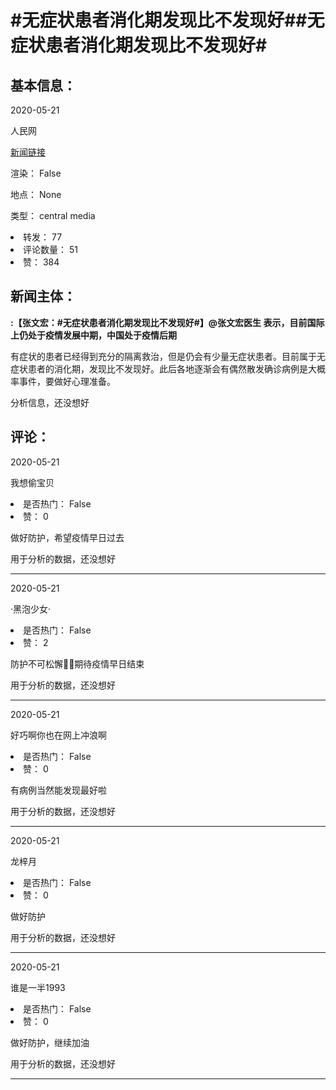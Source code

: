 <html>
 <body>
  <h1 id="title">
   #无症状患者消化期发现比不发现好##无症状患者消化期发现比不发现好#
  </h1>
  <div id="basic_info">
   <h2 id="default h2">
    基本信息：
   </h2>
   <p id="time">
    2020-05-21
   </p>
   <p id="author">
    人民网
   </p>
   <p id="src">
    <a href="https://weibo.cn/comment/J2V1KoPsC">
     新闻链接
    </a>
   </p>
   <p id="is_rendered">
    渲染： False
   </p>
   <p id="location">
    地点： None
   </p>
   <p id="news_type">
    类型： central media
   </p>
  </div>
  <div id="attrs">
   <li id_no="repost">
    转发： 77
   </li>
   <li id_no="comment_number">
    评论数量： 51
   </li>
   <li id_no="attitude">
    赞： 384
   </li>
  </div>
  <div id="article">
   <h2 id="default h2">
    新闻主体：
   </h2>
   <p id="lead">
    <strong>
     :【张文宏：#无症状患者消化期发现比不发现好#】@张文宏医生 表示，目前国际上仍处于疫情发展中期，中国处于疫情后期
    </strong>
   </p>
   <div id="main_text">
    <p id="paragraph_1">
     有症状的患者已经得到充分的隔离救治，但是仍会有少量无症状患者。目前属于无症状患者的消化期，发现比不发现好。此后各地逐渐会有偶然散发确诊病例是大概率事件，要做好心理准备。
    </p>
   </div>
  </div>
  <div id="analyse_info">
   分析信息，还没想好
  </div>
  <div id="comments">
   <h2 id="default h2">
    评论：
   </h2>
   <div id="comments_block">
    <p id="comment_time">
     2020-05-21
    </p>
    <p id="comment_author">
     我想偷宝贝
    </p>
    <div id="comment_attrs">
     <li id_no="is_hot">
      是否热门： False
     </li>
     <li id_no="attitude">
      赞： 0
     </li>
    </div>
    <p id="comment_content">
     做好防护，希望疫情早日过去
    </p>
    <div id="comment_analyse_info">
     用于分析的数据，还没想好
    </div>
   </div>
   <hr/>
   <div id="comments_block">
    <p id="comment_time">
     2020-05-21
    </p>
    <p id="comment_author">
     ·黑泡少女·
    </p>
    <div id="comment_attrs">
     <li id_no="is_hot">
      是否热门： False
     </li>
     <li id_no="attitude">
      赞： 2
     </li>
    </div>
    <p id="comment_content">
     防护不可松懈💪🏻期待疫情早日结束
    </p>
    <div id="comment_analyse_info">
     用于分析的数据，还没想好
    </div>
   </div>
   <hr/>
   <div id="comments_block">
    <p id="comment_time">
     2020-05-21
    </p>
    <p id="comment_author">
     好巧啊你也在网上冲浪啊
    </p>
    <div id="comment_attrs">
     <li id_no="is_hot">
      是否热门： False
     </li>
     <li id_no="attitude">
      赞： 0
     </li>
    </div>
    <p id="comment_content">
     有病例当然能发现最好啦
    </p>
    <div id="comment_analyse_info">
     用于分析的数据，还没想好
    </div>
   </div>
   <hr/>
   <div id="comments_block">
    <p id="comment_time">
     2020-05-21
    </p>
    <p id="comment_author">
     龙梓月
    </p>
    <div id="comment_attrs">
     <li id_no="is_hot">
      是否热门： False
     </li>
     <li id_no="attitude">
      赞： 0
     </li>
    </div>
    <p id="comment_content">
     做好防护
    </p>
    <div id="comment_analyse_info">
     用于分析的数据，还没想好
    </div>
   </div>
   <hr/>
   <div id="comments_block">
    <p id="comment_time">
     2020-05-21
    </p>
    <p id="comment_author">
     谁是一半1993
    </p>
    <div id="comment_attrs">
     <li id_no="is_hot">
      是否热门： False
     </li>
     <li id_no="attitude">
      赞： 0
     </li>
    </div>
    <p id="comment_content">
     做好防护，继续加油
    </p>
    <div id="comment_analyse_info">
     用于分析的数据，还没想好
    </div>
   </div>
   <hr/>
  </div>
 </body>
</html>